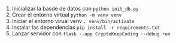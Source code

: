 1. Inicializar la basde de datos con `python init_db.py`
2. Crear el entorno virtual `python -m venv venv`
2. Iniciar el entorno virual venv `. venv/bin/activate`
3. Instalar las dependencias `pip install -r requirements.txt`
4. Lanzar servidor con `flask --app CryptoKeepCoding --debug run`
